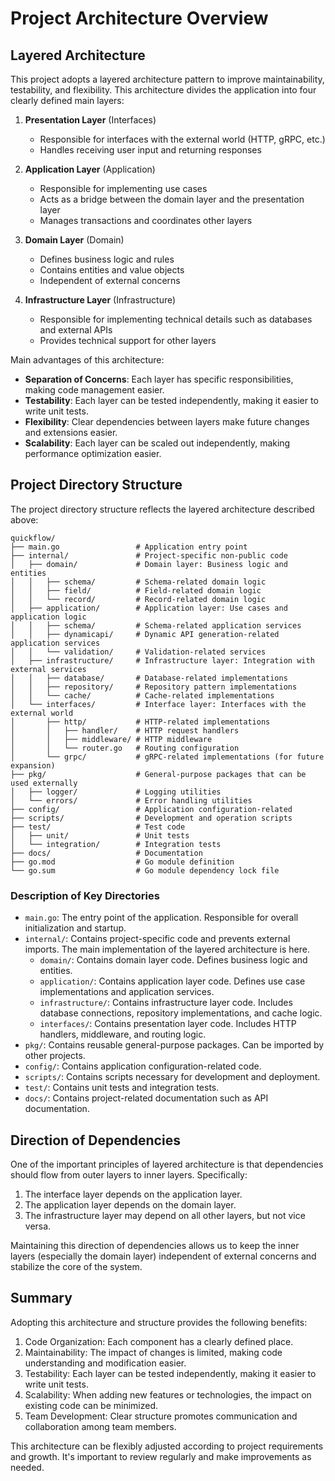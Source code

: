 # Project Architecture Overview

## Layered Architecture

This project adopts a layered architecture pattern to improve maintainability, testability, and flexibility. This architecture divides the application into four clearly defined main layers:

1. **Presentation Layer** (Interfaces)
   - Responsible for interfaces with the external world (HTTP, gRPC, etc.)
   - Handles receiving user input and returning responses

2. **Application Layer** (Application)
   - Responsible for implementing use cases
   - Acts as a bridge between the domain layer and the presentation layer
   - Manages transactions and coordinates other layers

3. **Domain Layer** (Domain)
   - Defines business logic and rules
   - Contains entities and value objects
   - Independent of external concerns

4. **Infrastructure Layer** (Infrastructure)
   - Responsible for implementing technical details such as databases and external APIs
   - Provides technical support for other layers

Main advantages of this architecture:
- **Separation of Concerns**: Each layer has specific responsibilities, making code management easier.
- **Testability**: Each layer can be tested independently, making it easier to write unit tests.
- **Flexibility**: Clear dependencies between layers make future changes and extensions easier.
- **Scalability**: Each layer can be scaled out independently, making performance optimization easier.

## Project Directory Structure

The project directory structure reflects the layered architecture described above:

```
quickflow/
├── main.go                 # Application entry point
├── internal/               # Project-specific non-public code
│   ├── domain/             # Domain layer: Business logic and entities
│   │   ├── schema/         # Schema-related domain logic
│   │   ├── field/          # Field-related domain logic
│   │   └── record/         # Record-related domain logic
│   ├── application/        # Application layer: Use cases and application logic
│   │   ├── schema/         # Schema-related application services
│   │   ├── dynamicapi/     # Dynamic API generation-related application services
│   │   └── validation/     # Validation-related services
│   ├── infrastructure/     # Infrastructure layer: Integration with external services
│   │   ├── database/       # Database-related implementations
│   │   ├── repository/     # Repository pattern implementations
│   │   └── cache/          # Cache-related implementations
│   └── interfaces/         # Interface layer: Interfaces with the external world
│       ├── http/           # HTTP-related implementations
│       │   ├── handler/    # HTTP request handlers
│       │   ├── middleware/ # HTTP middleware
│       │   └── router.go   # Routing configuration
│       └── grpc/           # gRPC-related implementations (for future expansion)
├── pkg/                    # General-purpose packages that can be used externally
│   ├── logger/             # Logging utilities
│   └── errors/             # Error handling utilities
├── config/                 # Application configuration-related
├── scripts/                # Development and operation scripts
├── test/                   # Test code
│   ├── unit/               # Unit tests
│   └── integration/        # Integration tests
├── docs/                   # Documentation
├── go.mod                  # Go module definition
└── go.sum                  # Go module dependency lock file
```

### Description of Key Directories

- `main.go`: The entry point of the application. Responsible for overall initialization and startup.
- `internal/`: Contains project-specific code and prevents external imports. The main implementation of the layered architecture is here.
  - `domain/`: Contains domain layer code. Defines business logic and entities.
  - `application/`: Contains application layer code. Defines use case implementations and application services.
  - `infrastructure/`: Contains infrastructure layer code. Includes database connections, repository implementations, and cache logic.
  - `interfaces/`: Contains presentation layer code. Includes HTTP handlers, middleware, and routing logic.
- `pkg/`: Contains reusable general-purpose packages. Can be imported by other projects.
- `config/`: Contains application configuration-related code.
- `scripts/`: Contains scripts necessary for development and deployment.
- `test/`: Contains unit tests and integration tests.
- `docs/`: Contains project-related documentation such as API documentation.

## Direction of Dependencies

One of the important principles of layered architecture is that dependencies should flow from outer layers to inner layers. Specifically:

1. The interface layer depends on the application layer.
2. The application layer depends on the domain layer.
3. The infrastructure layer may depend on all other layers, but not vice versa.

Maintaining this direction of dependencies allows us to keep the inner layers (especially the domain layer) independent of external concerns and stabilize the core of the system.

## Summary

Adopting this architecture and structure provides the following benefits:

1. Code Organization: Each component has a clearly defined place.
2. Maintainability: The impact of changes is limited, making code understanding and modification easier.
3. Testability: Each layer can be tested independently, making it easier to write unit tests.
4. Scalability: When adding new features or technologies, the impact on existing code can be minimized.
5. Team Development: Clear structure promotes communication and collaboration among team members.

This architecture can be flexibly adjusted according to project requirements and growth. It's important to review regularly and make improvements as needed.
